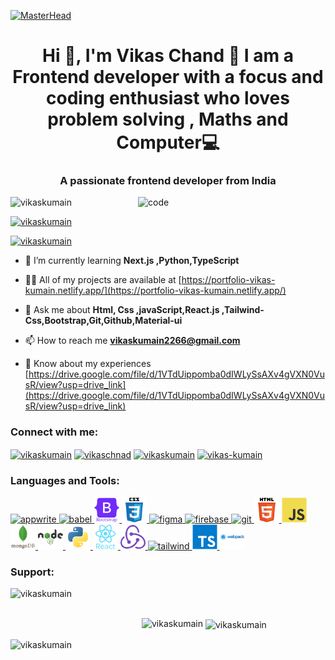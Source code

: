 [![MasterHead](https://miro.medium.com/v2/resize:fit:1358/1*yw0TnheAGN-LPneDaTlaxw.gif)](https://www.linkedin.com/in/vikas-kumain-a67834234/)
<h1 align="center">Hi 👋, I'm Vikas Chand  🙋 I am a Frontend developer with a focus and coding enthusiast who loves problem solving , 
      Maths and Computer💻 </h1>
<h3 align="center">A passionate frontend developer from India</h3>
<img align="right" width="300" src="https://cdn.dribbble.com/users/1162077/screenshots/3848914/programmer.gif" alt="code"/>
 
<p align="left"> <img src="https://komarev.com/ghpvc/?username=vikaskumain&label=Profile%20views&color=0e75b6&style=flat" alt="vikaskumain" /> </p>

<p align="left"> <a href="https://github.com/ryo-ma/github-profile-trophy"><img src="https://github-profile-trophy.vercel.app/?username=vikaskumain" alt="vikaskumain" /></a> </p>

<p align="left"> <a href="https://twitter.com/vikaskumain" target="blank"><img src="https://img.shields.io/twitter/follow/vikaskumain?logo=twitter&style=for-the-badge" alt="vikaskumain" /></a> </p>

- 🌱 I’m currently learning **Next.js ,Python,TypeScript**

- 👨‍💻 All of my projects are available at [https://portfolio-vikas-kumain.netlify.app/](https://portfolio-vikas-kumain.netlify.app/)

- 💬 Ask me about **Html, Css ,javaScript,React.js ,Tailwind-Css,Bootstrap,Git,Github,Material-ui**

- 📫 How to reach me **vikaskumain2266@gmail.com**

- 📄 Know about my experiences [https://drive.google.com/file/d/1VTdUippomba0dIWLySsAXv4gVXN0VusR/view?usp=drive_link](https://drive.google.com/file/d/1VTdUippomba0dIWLySsAXv4gVXN0VusR/view?usp=drive_link)

<h3 align="left">Connect with me:</h3>
<p align="left">
<a href="https://twitter.com/vikaskumain" target="blank"><img align="center" src="https://raw.githubusercontent.com/rahuldkjain/github-profile-readme-generator/master/src/images/icons/Social/twitter.svg" alt="vikaskumain" height="30" width="40" /></a>
<a href="https://linkedin.com/in/vikaschnad" target="blank"><img align="center" src="https://raw.githubusercontent.com/rahuldkjain/github-profile-readme-generator/master/src/images/icons/Social/linked-in-alt.svg" alt="vikaschnad" height="30" width="40" /></a>
<a href="https://fb.com/vikaskumain" target="blank"><img align="center" src="https://raw.githubusercontent.com/rahuldkjain/github-profile-readme-generator/master/src/images/icons/Social/facebook.svg" alt="vikaskumain" height="30" width="40" /></a>
<a href="https://instagram.com/vikas-kumain" target="blank"><img align="center" src="https://raw.githubusercontent.com/rahuldkjain/github-profile-readme-generator/master/src/images/icons/Social/instagram.svg" alt="vikas-kumain" height="30" width="40" /></a>
</p>

<h3 align="left">Languages and Tools:</h3>
<p align="left"> <a href="https://appwrite.io" target="_blank" rel="noreferrer"> <img src="https://www.vectorlogo.zone/logos/appwriteio/appwriteio-icon.svg" alt="appwrite" width="40" height="40"/> </a> <a href="https://babeljs.io/" target="_blank" rel="noreferrer"> <img src="https://www.vectorlogo.zone/logos/babeljs/babeljs-icon.svg" alt="babel" width="40" height="40"/> </a> <a href="https://getbootstrap.com" target="_blank" rel="noreferrer"> <img src="https://raw.githubusercontent.com/devicons/devicon/master/icons/bootstrap/bootstrap-plain-wordmark.svg" alt="bootstrap" width="40" height="40"/> </a> <a href="https://www.w3schools.com/css/" target="_blank" rel="noreferrer"> <img src="https://raw.githubusercontent.com/devicons/devicon/master/icons/css3/css3-original-wordmark.svg" alt="css3" width="40" height="40"/> </a> <a href="https://www.figma.com/" target="_blank" rel="noreferrer"> <img src="https://www.vectorlogo.zone/logos/figma/figma-icon.svg" alt="figma" width="40" height="40"/> </a> <a href="https://firebase.google.com/" target="_blank" rel="noreferrer"> <img src="https://www.vectorlogo.zone/logos/firebase/firebase-icon.svg" alt="firebase" width="40" height="40"/> </a> <a href="https://git-scm.com/" target="_blank" rel="noreferrer"> <img src="https://www.vectorlogo.zone/logos/git-scm/git-scm-icon.svg" alt="git" width="40" height="40"/> </a> <a href="https://www.w3.org/html/" target="_blank" rel="noreferrer"> <img src="https://raw.githubusercontent.com/devicons/devicon/master/icons/html5/html5-original-wordmark.svg" alt="html5" width="40" height="40"/> </a> <a href="https://developer.mozilla.org/en-US/docs/Web/JavaScript" target="_blank" rel="noreferrer"> <img src="https://raw.githubusercontent.com/devicons/devicon/master/icons/javascript/javascript-original.svg" alt="javascript" width="40" height="40"/> </a> <a href="https://www.mongodb.com/" target="_blank" rel="noreferrer"> <img src="https://raw.githubusercontent.com/devicons/devicon/master/icons/mongodb/mongodb-original-wordmark.svg" alt="mongodb" width="40" height="40"/> </a> <a href="https://nodejs.org" target="_blank" rel="noreferrer"> <img src="https://raw.githubusercontent.com/devicons/devicon/master/icons/nodejs/nodejs-original-wordmark.svg" alt="nodejs" width="40" height="40"/> </a> <a href="https://www.python.org" target="_blank" rel="noreferrer"> <img src="https://raw.githubusercontent.com/devicons/devicon/master/icons/python/python-original.svg" alt="python" width="40" height="40"/> </a> <a href="https://reactjs.org/" target="_blank" rel="noreferrer"> <img src="https://raw.githubusercontent.com/devicons/devicon/master/icons/react/react-original-wordmark.svg" alt="react" width="40" height="40"/> </a> <a href="https://redux.js.org" target="_blank" rel="noreferrer"> <img src="https://raw.githubusercontent.com/devicons/devicon/master/icons/redux/redux-original.svg" alt="redux" width="40" height="40"/> </a> <a href="https://tailwindcss.com/" target="_blank" rel="noreferrer"> <img src="https://www.vectorlogo.zone/logos/tailwindcss/tailwindcss-icon.svg" alt="tailwind" width="40" height="40"/> </a> <a href="https://www.typescriptlang.org/" target="_blank" rel="noreferrer"> <img src="https://raw.githubusercontent.com/devicons/devicon/master/icons/typescript/typescript-original.svg" alt="typescript" width="40" height="40"/> </a> <a href="https://webpack.js.org" target="_blank" rel="noreferrer"> <img src="https://raw.githubusercontent.com/devicons/devicon/d00d0969292a6569d45b06d3f350f463a0107b0d/icons/webpack/webpack-original-wordmark.svg" alt="webpack" width="40" height="40"/> </a> </p>

<h3 align="left">Support:</h3>
<p><a href="https://ko-fi.com/vikaskumain"> <img align="left" src="https://cdn.ko-fi.com/cdn/kofi3.png?v=3" height="50" width="210" alt="vikaskumain" /></a></p><br><br>

<p><img align="left" src="https://github-readme-stats.vercel.app/api/top-langs?username=vikaskumain&show_icons=true&locale=en&layout=compact" alt="vikaskumain" /></p>

<p>&nbsp;<img align="center" src="https://github-readme-stats.vercel.app/api?username=vikaskumain&show_icons=true&locale=en" alt="vikaskumain" /></p>

<p><img align="center" src="https://github-readme-streak-stats.herokuapp.com/?user=vikaskumain&" alt="vikaskumain" /></p>
